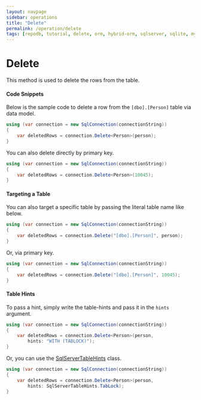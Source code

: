```yaml
---
layout: navpage
sidebar: operations
title: "Delete"
permalink: /operation/delete
tags: [repodb, tutorial, delete, orm, hybrid-orm, sqlserver, sqlite, mysql, postgresql]
---
```


# Delete

This method is used to delete the rows from the table.

#### Code Snippets

Below is the sample code to delete a row from the `[dbo].[Person]` table via data model.

```csharp
using (var connection = new SqlConnection(connectionString))
{
    var deletedRows = connection.Delete<Person>(person);
}
```

You can also delete directly by primary key.

```csharp
using (var connection = new SqlConnection(connectionString))
{
    var deletedRows = connection.Delete<Person>(10045);
}
```

#### Targeting a Table

You can also target a specific table by passing the literal table name like below.

```csharp
using (var connection = new SqlConnection(connectionString))
{
    var deletedRows = connection.Delete("[dbo].[Person]", person);
}
```

Or, via primary key.

```csharp
using (var connection = new SqlConnection(connectionString))
{
    var deletedRows = connection.Delete("[dbo].[Person]", 10045);
}
```

#### Table Hints

To pass a hint, simply write the table-hints and pass it in the `hints` argument.

```csharp
using (var connection = new SqlConnection(connectionString))
{
    var deletedRows = connection.Delete<Person>(person,
        hints: "WITH (TABLOCK)");
}
```

Or, you can use the [SqlServerTableHints](/class/sqlservertablehints) class.

```csharp
using (var connection = new SqlConnection(connectionString))
{
    var deletedRows = connection.Delete<Person>(person,
        hints: SqlServerTableHints.TabLock);
}
```
